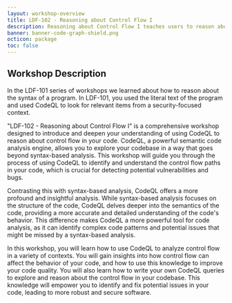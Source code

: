 ```yaml
---
layout: workshop-overview
title: LDF-102 - Reasoning about Control Flow I
description: Reasoning about Control Flow I teaches users to reason about program control flow.
banner: banner-code-graph-shield.png
octicon: package
toc: false
---
```


## Workshop Description

In the LDF-101 series of workshops we learned about how to reason about the syntax of a program. In LDF-101, you used the literal text of the program and used CodeQL to look for relevant items from a security-focused context.

"LDF-102 - Reasoning about Control Flow I" is a comprehensive workshop designed to introduce and deepen your understanding of using CodeQL to reason about control flow in your code. CodeQL, a powerful semantic code analysis engine, allows you to explore your codebase in a way that goes beyond syntax-based analysis. This workshop will guide you through the process of using CodeQL to identify and understand the control flow paths in your code, which is crucial for detecting potential vulnerabilities and bugs.

Contrasting this with syntax-based analysis, CodeQL offers a more profound and insightful analysis. While syntax-based analysis focuses on the structure of the code, CodeQL delves deeper into the semantics of the code, providing a more accurate and detailed understanding of the code's behavior. This difference makes CodeQL a more powerful tool for code analysis, as it can identify complex code patterns and potential issues that might be missed by a syntax-based analysis.

In this workshop, you will learn how to use CodeQL to analyze control flow in a variety of contexts. You will gain insights into how control flow can affect the behavior of your code, and how to use this knowledge to improve your code quality. You will also learn how to write your own CodeQL queries to explore and reason about the control flow in your codebase. This knowledge will empower you to identify and fix potential issues in your code, leading to more robust and secure software.